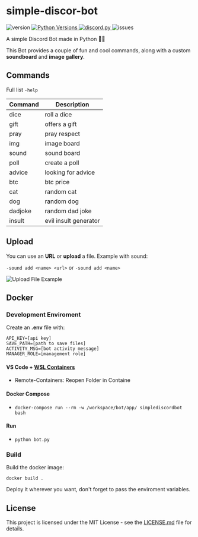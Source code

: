 # simple-discor-bot
![version](https://img.shields.io/badge/version-1.2-brightgreen)
<a href="https://www.python.org/downloads/">
  <img alt="Python Versions" src="https://img.shields.io/pypi/pyversions/discord.py">
</a>
<a href="https://github.com/Rapptz/discord.py">
  <img src="https://img.shields.io/badge/discord-py-blue" alt="discord.py">
</a>
![issues](https://img.shields.io/github/issues/hug0Hq/simple-discord-bot)

A simple Discord Bot made in Python 🐍🐍

This Bot provides a couple of fun and cool commands, along with a custom **soundboard** and **image gallery**.

## Commands

Full list `-help`

| Command | Description |
| ------ | ------ |
| dice | roll a dice |
| gift | offers a gift  |
| pray | pray respect |
| img | image board |
| sound | sound board |
| poll | create a poll |
| advice | looking for advice |
| btc | btc price |
| cat | random cat |
| dog | random dog |
| dadjoke | random dad joke |
| insult | evil insult generator |

## Upload
You can use an **URL** or **upload** a file.
Example with sound:

`-sound add <name> <url>`
or
`-sound add <name>`

![Upload File Example](https://gateway.pinata.cloud/ipfs/Qmauj3j6SAHdsVMUySftKbVKY8F5NE2qVyRJy8Lqi26AdS)

## Docker
### Development Enviroment
Create an **.env** file with:
```
API_KEY=[api key]
SAVE_PATH=[path to save files]
ACTIVITY_MSG=[bot activity message]
MANAGER_ROLE=[management role]
```

#### VS Code + [WSL Containers](https://code.visualstudio.com/docs/remote/containers)

 - Remote-Containers: Reopen Folder in Containe

#### Docker Compose

 - `docker-compose run --rm -w /workspace/bot/app/ simplediscordbot bash`
 
#### Run

 - `python bot.py`

### Build

Build the docker image:

`docker build .`

Deploy it wherever you want, don't forget to pass the enviroment variables.

## License

This project is licensed under the MIT License - see the [LICENSE.md](LICENSE) file for details.
